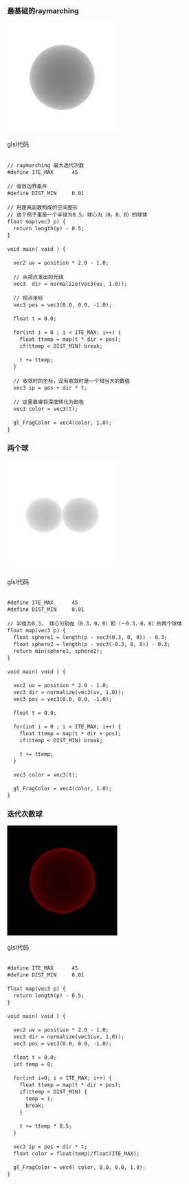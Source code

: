 
### 最基础的raymarching

![img](https://github.com/chenxiao07/pixel-shader-collection/blob/master/shader/raymarching_sphere.png)

glsl代码

```

// raymarching 最大迭代次数
#define ITE_MAX      45

// 收敛边界条件
#define DIST_MIN     0.01

// 用距离函数构成的空间图形
// 这个例子里是一个半径为0.5，球心为（0，0，0）的球体
float map(vec3 p) {
  return length(p) - 0.5;
}

void main( void ) {

  vec2 uv = position * 2.0 - 1.0;
  
  // 从视点发出的光线
  vec3  dir = normalize(vec3(uv, 1.0));
  
  // 视点坐标
  vec3 pos = vec3(0.0, 0.0, -1.0);
  
  float t = 0.0;

  for(int i = 0 ; i < ITE_MAX; i++) {
    float ttemp = map(t * dir + pos);
    if(ttemp < DIST_MIN) break;

    t += ttemp;
  }
  
  // 收敛时的坐标，没有收敛时是一个相当大的数值
  vec3 ip = pos + dir * t;
  
  // 这里直接将深度转化为颜色
  vec3 color = vec3(t);
  
  gl_FragColor = vec4(color, 1.0);
}

```


### 两个球

![img](https://github.com/chenxiao07/pixel-shader-collection/blob/master/shader/two_sphere.png)

glsl代码

```

#define ITE_MAX      45
#define DIST_MIN     0.01

// 半径为0.3， 球心分别在（0.3，0，0）和（－0.3，0，0）的两个球体
float map(vec3 p) {
  float sphere1 = length(p - vec3(0.3, 0, 0)) - 0.3;
  float sphere2 = length(p - vec3(-0.3, 0, 0)) - 0.3;
  return min(sphere1, sphere2);
}

void main( void ) {

  vec2 uv = position * 2.0 - 1.0;
  vec3 dir = normalize(vec3(uv, 1.0));
  vec3 pos = vec3(0.0, 0.0, -1.0);
  
  float t = 0.0;

  for(int i = 0 ; i < ITE_MAX; i++) {
    float ttemp = map(t * dir + pos);
    if(ttemp < DIST_MIN) break;

    t += ttemp;
  }
  
  vec3 color = vec3(t);
  
  gl_FragColor = vec4(color, 1.0);
}

```


### 迭代次数球

![img](https://github.com/chenxiao07/pixel-shader-collection/blob/master/shader/ite_count.png)

glsl代码

```

#define ITE_MAX      45
#define DIST_MIN     0.01

float map(vec3 p) {
  return length(p) - 0.5;
}

void main( void ) {

  vec2 uv = position * 2.0 - 1.0;
  vec3 dir = normalize(vec3(uv, 1.0));
  vec3 pos = vec3(0.0, 0.0, -1.0);
  
  float t = 0.0;
  int temp = 0;

  for(int i=0; i < ITE_MAX; i++) {
    float ttemp = map(t * dir + pos);
    if(ttemp < DIST_MIN) {
      temp = i;
      break;
    }

    t += ttemp * 0.5;
  }
  
  vec3 ip = pos + dir * t;
  float color = float(temp)/float(ITE_MAX);
  
  gl_FragColor = vec4( color, 0.0, 0.0, 1.0);
}

```


